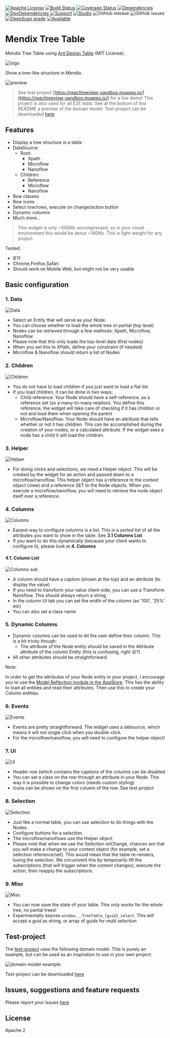 [![Apache License](https://img.shields.io/badge/license-Apache%202.0-orange.svg)](http://www.apache.org/licenses/LICENSE-2.0)
[![Build Status](https://travis-ci.org/JelteMX/mendix-tree-table.svg?branch=master)](https://travis-ci.org/JelteMX/mendix-tree-table)
[![Coverage Status](https://coveralls.io/repos/github/JelteMX/mendix-tree-table/badge.svg?branch=master)](https://coveralls.io/github/JelteMX/mendix-tree-table?branch=master)
[![Dependencies](https://david-dm.org/JelteMX/mendix-tree-table.svg)](https://david-dm.org/JelteMX/mendix-tree-table)
[![DevDependencies](https://david-dm.org/JelteMX/mendix-tree-table/dev-status.svg)](https://david-dm.org/JelteMX/mendix-tree-table?type=dev)
[![Support](https://img.shields.io/badge/Support-Community%20(no%20active%20support)-orange.svg)](https://docs.mendix.com/developerportal/app-store/app-store-content-support)
[![Studio](https://img.shields.io/badge/Studio%20version-8.0%2B-blue.svg)](https://appstore.home.mendix.com/link/modeler/)
![GitHub release](https://img.shields.io/github/release/JelteMX/mendix-tree-table)
![GitHub issues](https://img.shields.io/github/issues/JelteMX/mendix-tree-table)
[![DeepScan grade](https://deepscan.io/api/teams/7221/projects/9345/branches/120491/badge/grade.svg)](https://deepscan.io/dashboard#view=project&tid=7221&pid=9345&bid=120491)
[![Available](https://img.shields.io/badge/Test%20Project-available-green.svg)](https://github.com/JelteMX/widget-test-projects)

# Mendix Tree Table

Mendix Tree Table using [Ant Design Table](https://ant.design/components/table/) (MIT License).

![logo](/assets/AppStoreIcon.png)

Show a tree-like structure in Mendix.

![preview](/assets/preview.png)

> See test-project [https://reacttreeview-sandbox.mxapps.io/](https://reacttreeview-sandbox.mxapps.io/) for a live demo! This project is also used for all E2E tests. See at the bottom of this README a preview of the domain model. Test-project can be downloaded [here](https://github.com/JelteMX/widget-test-projects#tree-table)

## Features

- Display a tree structure in a table
- DataSource:
  - Root:
    - Xpath
    - Microflow
    - Nanoflow
  - Children:
    - Reference
    - Microflow
    - Nanoflow
- Row classes
- Row icons
- Select row/rows, execute on change/action button
- Dynamic columns
- Much more...

> This widget is only ~500Kb uncompressed, so in your cloud environment this would be about ~140Kb. This is light-weight for any project.

Tested:
- IE11
- Chrome,Firefox,Safari
- Should work on Mobile Web, but might not be very usable

## Basic configuration

### 1. Data
![Data](/assets/tab01-data.png)

- Select an Entity that will serve as your Node.
- You can choose whether to load the whole tree or partial (top level)
- Nodes can be retrieved through a few methods: Xpath, Microflow, Nanoflow
- Please note that this only loads the top-level data (first nodes)
- When you set this to XPath, define your constraint (if needed)
- Microflow & Nanoflow should return a list of Nodes

### 2. Children
![Children](/assets/tab02-children.png)

- You do not have to load children if you just want to load a flat list
- If you load children, it can be done in two ways:
  - Child reference: Your Node should have a self-reference, as a reference set (so a many-to-many relation). You define this reference, the widget will take care of checking if it has children or not and load them when opening the parent
  - Microflow/Nanoflow: Your Node should have an attribute that tells whether or not it has children. This can be accomplished during the creation of your nodes, or a calculated attribute. If the widget sees a node has a child it will load the children.

### 3. Helper
![Helper](/assets/tab03-helper.png)

- For doing clicks and selections, we need a Helper object. This will be created by the widget for an action and passed down to a microflow/nanoflow. This helper object has a reference to the context object (view) and a reference SET to the Node objects. When you execute a microflow/nanoflow, you will need to retrieve the node object itself over a reference.

### 4. Columns
![Columns](/assets/tab04-columns.png)

- Easiest way to configure columns is a list. This is a sorted list of all the attributes you want to show in the table. See **3.1 Columns List**
- If you want to do this dynamically (because your client wants to configure it), please look at **4. Columns**

#### 4.1. Column List
![Columns sub](/assets/tab04-columns-sub.png)

- A column should have a caption (shown at the top) and an attribute (to display the value)
- If you need to transform your value client-side, you can use a Transform Nanoflow. This should always return a string
- In the column UI tab you can set the width of the column (as '100', '25%' etc)
- You can also set a class name

### 5. Dynamic Columns

- Dynamic columns can be used to let the user define their column. This is a bit tricky though:
  - The attribute of the Node entity should be saved in the Attribute attribute of the column Entity (this is confusing, right 😜?).
- All other attributes should be straightforward.

Note:

In order to get the attributes of your Node entity in your project, I encourage you to use the [Model Reflection module in the AppStore](https://appstore.home.mendix.com/link/app/69/). This has the ability to load all entities and read their attributes. Then use this to create your Column entities.

### 6. Events
![Events](/assets/tab05-events.png)

- Events are pretty straightforward. The widget uses a debounce, which means it will not single click when you double-click.
- For the microflow/nanoflow, you will need to configure the helper object!

### 7. UI
![UI](/assets/tab06-ui.png)

- Header row (which contains the captions of the column) can be disabled
- You can set a class on the row through an attribute in your Node. This way it is possible to change colors (needs custom styling)
- Icons can be shown on the first column of the row. See test-project

### 8. Selection
![Selection](/assets/tab07-selection.png)

- Just like a normal table, you can use selection to do things with the Nodes.
- Configure buttons for a selection.
- The microflow/nanoflows use the Helper object
- Please note that when we use the Selection onChange, chances are that you will make a change to your context object (for example, set a selection reference/set). This would mean that the table re-renders, losing the selection. We circumvent this by temporarily lift the subscriptions (that will trigger when the context changes), execute the action, then reapply the subscriptions.

### 9. Misc
![Misc](/assets/tab08-misc.png)

- You can now save the state of your table. This only works for the whole tree, no partial trees!
- Experimentally expose `window.__TreeTable_{guid}_select`. This will accept a guid as string, or array of guids for multi selection

## Test-project

The [test-project](https://reacttreeview-sandbox.mxapps.io/) uses the following domain model. This is purely an example, but can be used as an inspiration to use in your own project:

![domain-model-example](/assets/domain-model-example.png)

Test-project can be downloaded [here](https://github.com/JelteMX/widget-test-projects#tree-table)

## Issues, suggestions and feature requests

Please report your issues [here](https://github.com/JelteMX/mendix-tree-table/issues)

## License

Apache 2
